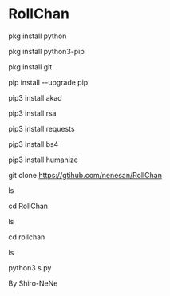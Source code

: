 # RollChan

pkg install python

pkg install python3-pip

pkg install git

pip install --upgrade pip

pip3 install akad

pip3 install rsa

pip3 install requests

pip3 install bs4

pip3 install humanize

git clone https://gtihub.com/nenesan/RollChan

ls

cd RollChan

ls

cd rollchan

ls

python3 s.py


By Shiro-NeNe
